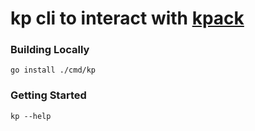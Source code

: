 # kp cli to interact with [kpack](github.com/pivotal/kpack)

### Building Locally

```
go install ./cmd/kp
```

### Getting Started

```
kp --help
```
